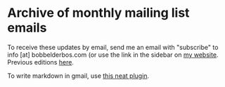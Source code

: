 # Archive of monthly mailing list emails

To receive these updates by email, send me an email with "subscribe" to info [at] bobbelderbos.com (or use the link in the sidebar on [my website](http://bobbelderbos.com). Previous editions [here](archives).

To write markdown in gmail, use [this neat plugin](http://markdown-here.com/).
